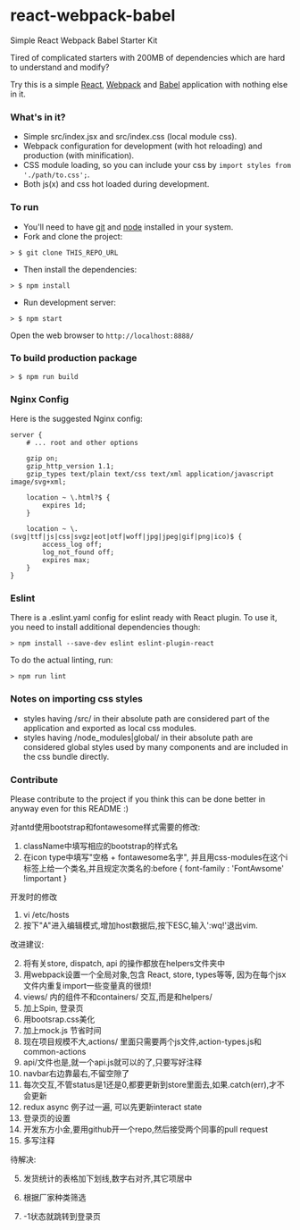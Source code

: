 # react-webpack-babel
Simple React Webpack Babel Starter Kit

Tired of complicated starters with 200MB of dependencies which are hard to understand and modify?

Try this is a simple [React](https://facebook.github.io/react/), [Webpack](http://webpack.github.io/) and [Babel](https://babeljs.io/) application with nothing else in it.

### What's in it?

* Simple src/index.jsx and src/index.css (local module css).
* Webpack configuration for development (with hot reloading) and production (with minification).
* CSS module loading, so you can include your css by ```import styles from './path/to.css';```.
* Both js(x) and css hot loaded during development.

### To run

* You'll need to have [git](https://git-scm.com/) and [node](https://nodejs.org/en/) installed in your system.
* Fork and clone the project:

```
> $ git clone THIS_REPO_URL
```

* Then install the dependencies:

```
> $ npm install
```

* Run development server:

```
> $ npm start
```

Open the web browser to `http://localhost:8888/`

### To build production package

```
> $ npm run build
```

### Nginx Config

Here is the suggested Nginx config:
```
server {
	# ... root and other options

	gzip on;
	gzip_http_version 1.1;
	gzip_types text/plain text/css text/xml application/javascript image/svg+xml;

	location ~ \.html?$ {
		expires 1d;
	}

	location ~ \.(svg|ttf|js|css|svgz|eot|otf|woff|jpg|jpeg|gif|png|ico)$ {
		access_log off;
		log_not_found off;
		expires max;
	}
}
```

### Eslint
There is a .eslint.yaml config for eslint ready with React plugin.
To use it, you need to install additional dependencies though:

```
> npm install --save-dev eslint eslint-plugin-react
```

To do the actual linting, run:

```
> npm run lint
```

### Notes on importing css styles
* styles having /src/ in their absolute path are considered part of the application and exported as local css modules.
* styles having /node_modules|global/ in their absolute path are considered global styles used by many components and are included in the css bundle directly.

### Contribute
Please contribute to the project if you think this can be done better in anyway even for this README :)

对antd使用bootstrap和fontawesome样式需要的修改:
1. className中填写相应的bootstrap的样式名
2. 在icon type中填写"空格 + fontawesome名字", 并且用css-modules在这个i标签上给一个类名,并且规定次类名的:before { font-family : 'FontAwsome' !important }

开发时的修改
1. vi /etc/hosts
2. 按下"A"进入编辑模式,增加host数据后,按下ESC,输入':wq!'退出vim.

改进建议:

2. 将有关store, dispatch, api 的操作都放在helpers文件夹中
3. 用webpack设置一个全局对象,包含 React, store, types等等, 因为在每个jsx文件内重复import一些变量真的很烦!
4. views/ 内的组件不和containers/ 交互,而是和helpers/
5. 加上Spin, 登录页
6. 用bootsrap.css美化
7. 加上mock.js 节省时间
8. 现在项目规模不大,actions/ 里面只需要两个js文件,action-types.js和common-actions
9. api/文件也是,就一个api.js就可以的了,只要写好注释
10. navbar右边靠最右,不留空隙了
11. 每次交互,不管status是1还是0,都要更新到store里面去,如果.catch(err),才不会更新
12. redux async 例子过一遍, 可以先更新interact state
13. 登录页的设置
14. 开发东方小金,要用github开一个repo,然后接受两个同事的pull request
15. 多写注释


待解决:



5. 发货统计的表格加下划线,数字右对齐,其它项居中
6. 根据厂家种类筛选

8. -1状态就跳转到登录页

